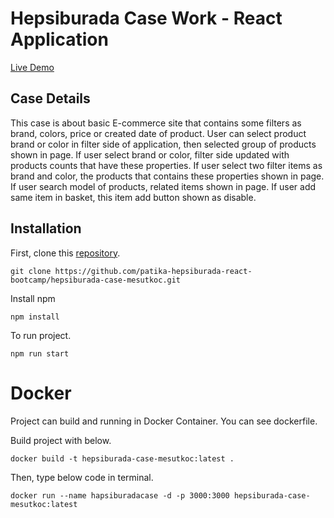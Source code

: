 # Hepsiburada Case Work - React Application

[Live Demo](https://distracted-curran-cd9370.netlify.app/)
## Case Details

This case is about basic E-commerce site that contains some filters as brand, colors, price or created date of product.
User can select product brand or color in filter side of application, then selected group of products shown in page.
If user select brand or color, filter side updated with products counts that have these properties.
If user select two filter items as brand and color, the products that contains these properties shown in page.
If user search model of products, related items shown in page.
If user add same item in basket, this item add button shown as disable.


## Installation

First, clone this [repository](https://github.com/patika-hepsiburada-react-bootcamp/hepsiburada-case-mesutkoc.git).

`git clone https://github.com/patika-hepsiburada-react-bootcamp/hepsiburada-case-mesutkoc.git`

Install npm

`npm install`

To run project.

`npm run start`

# Docker 

Project can build and running in Docker Container.
You can see dockerfile.

Build project with below.

`docker build -t hepsiburada-case-mesutkoc:latest .`

Then, type below code in terminal.

`docker run --name hapsiburadacase -d -p 3000:3000 hepsiburada-case-mesutkoc:latest`